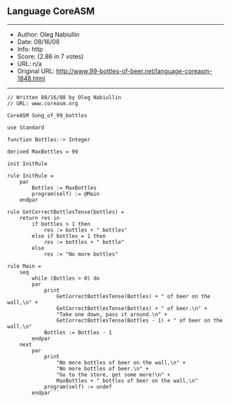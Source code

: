 
## Language CoreASM ##
---
- Author: Oleg Nabiullin
- Date: 08/16/08
- Info: http
- Score:  (2.86 in 7 votes)
- URL: n/a
- Original URL: http://www.99-bottles-of-beer.net/language-coreasm-1848.html
---

```// CoreASM specification 
// Written 08/16/08 by Oleg Nabiullin
// URL: www.coreasm.org

CoreASM Song_of_99_bottles

use Standard

function Bottles:-> Integer

derived MaxBottles = 99

init InitRule

rule InitRule =
	par
		Bottles := MaxBottles
		program(self) := @Main
	endpar

rule GetCorrectBottlesTense(bottles) =
	return res in
  		if bottles > 1 then
    		res := bottles + " bottles"
  		else if bottles = 1 then
    		res := bottles + " bottle"
  		else
    		res := "No more bottles"

rule Main =
	seq
		while (Bottles > 0) do
		par
    		print 
    			GetCorrectBottlesTense(Bottles) + " of beer on the wall,\n" +
				GetCorrectBottlesTense(Bottles) + " of beer.\n" +
				"Take one down, pass it around.\n" +
				GetCorrectBottlesTense(Bottles - 1) + " of beer on the wall.\n"
			Bottles := Bottles - 1
		endpar
  	next
  		par
    		print
				"No more bottles of beer on the wall,\n" +
				"No more bottles of beer.\n" +
				"Go to the store, get some more!\n" +
				MaxBottles + " bottles of beer on the wall.\n"
			program(self) := undef
		endpar```